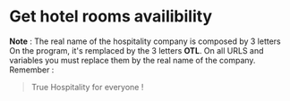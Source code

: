 # Get hotel rooms availibility

__Note__ : The real name of the hospitality company is composed by 3 letters
On the program, it's remplaced by the 3 letters **OTL**. On all URLS and variables you must replace them by the real name of the company. 
Remember : 
> True Hospitality for everyone !
